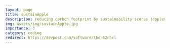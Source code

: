 ```yaml
---
layout: page
title: sustainApple
description: reducing carbon footprint by sustainability scores (apples) to create self-awareness.
img: assets/img/sustainApple.jpg
importance: 3
category: coding
redirect: https://devpost.com/software/tbd-52nbcl
---
```

